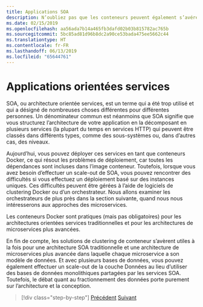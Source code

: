 ```yaml
---
title: Applications SOA
description: N’oubliez pas que les conteneurs peuvent également s’avérer une option de déploiement utile pour les applications SOA.
ms.date: 02/15/2019
ms.openlocfilehash: aa56ada7b14a465fb3dafd02b03b815782ac765b
ms.sourcegitcommit: 5bc85ad81d96b8dc2a90ce53bada475ee5662c44
ms.translationtype: HT
ms.contentlocale: fr-FR
ms.lasthandoff: 06/13/2019
ms.locfileid: "65644761"
---
```

# <a name="service-oriented-applications"></a>Applications orientées services

SOA, ou architecture orientée services, est un terme qui a été trop utilisé et qui a désigné de nombreuses choses différentes pour différentes personnes. Un dénominateur commun est néanmoins que SOA signifie que vous structurez l’architecture de votre application en la décomposant en plusieurs services (la plupart du temps en services HTTP) qui peuvent être classés dans différents types, comme des sous-systèmes ou, dans d’autres cas, des niveaux.

Aujourd’hui, vous pouvez déployer ces services en tant que conteneurs Docker, ce qui résout les problèmes de déploiement, car toutes les dépendances sont incluses dans l’image conteneur. Toutefois, lorsque vous avez besoin d’effectuer un scale-out de SOA, vous pouvez rencontrer des difficultés si vous effectuez un déploiement basé sur des instances uniques. Ces difficultés peuvent être gérées à l’aide de logiciels de clustering Docker ou d’un orchestrateur. Nous allons examiner les orchestrateurs de plus près dans la section suivante, quand nous nous intéresserons aux approches des microservices.

Les conteneurs Docker sont pratiques (mais pas obligatoires) pour les architectures orientées services traditionnelles et pour les architectures de microservices plus avancées.

En fin de compte, les solutions de clustering de conteneur s’avèrent utiles à la fois pour une architecture SOA traditionnelle et une architecture de microservices plus avancée dans laquelle chaque microservice a son modèle de données. Et avec plusieurs bases de données, vous pouvez également effectuer un scale-out de la couche Données au lieu d’utiliser des bases de données monolithiques partagées par les services SOA. Toutefois, le débat quant au fractionnement des données porte purement sur l’architecture et la conception.

>[!div class="step-by-step"]
>[Précédent](state-and-data-in-docker-applications.md)
>[Suivant](orchestrate-high-scalability-availability.md)
